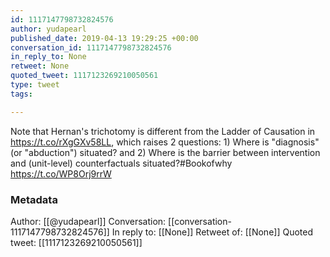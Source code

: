 ```yaml
---
id: 1117147798732824576
author: yudapearl
published_date: 2019-04-13 19:29:25 +00:00
conversation_id: 1117147798732824576
in_reply_to: None
retweet: None
quoted_tweet: 1117123269210050561
type: tweet
tags:

---
```


Note that Hernan's trichotomy is different from the Ladder of Causation in https://t.co/rXgGXv58LL, which raises 2 questions: 1) Where is "diagnosis" (or "abduction") situated? and 2) Where is the barrier between intervention and (unit-level) counterfactuals situated?#Bookofwhy https://t.co/WP8Orj9rrW

### Metadata

Author: [[@yudapearl]]
Conversation: [[conversation-1117147798732824576]]
In reply to: [[None]]
Retweet of: [[None]]
Quoted tweet: [[1117123269210050561]]
